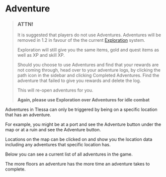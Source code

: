 # Adventure

> ### ATTN!
> 
> It is suggested that players do not use Adventures. Adventures will be removed in 1.2 in favour of the 
> the current [Exploration](/information/exploration) system.
> 
> Exploration will still give you the same items, gold and quest items as well as XP and skill XP.
> 
> Should you choose to use Adventures and find that your rewards are not coming through, head over to your adventure logs,
> by clicking the path icon in the sidebar and clicking Completed Adventures. 
> Find the adventure that failed to give you rewards and delete the log.
> 
> This will re-open adventures for you.
> 
> **Again, please use Exploration over Adventures for idle combat**

Adventures in Tlessa can only be triggered by being on a specific location that has an adventure.

For example, you might be at a port and see the Adventure button under the map or at a ruin and see the Adventure button.

Locations on the map can be clicked on and show you the location data including any adventures that specific location has.

Below you can see a current list of all adventures in the game.

The more floors an adventure has the more time an adventure takes to complete.
